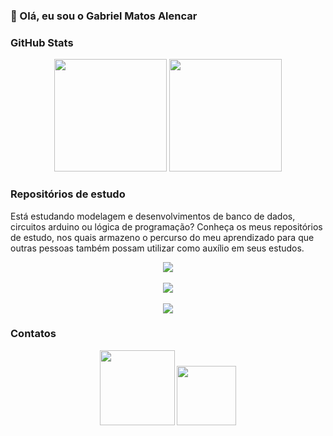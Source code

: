 ### 👋 Olá, eu sou o Gabriel Matos Alencar

### GitHub Stats
<div align="center">
  <img height="180px" src="https://github-readme-stats.vercel.app/api?username=gabrielalencargma&theme=vue-dark&show_icons=true">
  <img height="180px" src="https://github-readme-stats-git-masterrstaa-rickstaa.vercel.app/api/top-langs/?username=gabrielalencargma&theme=vue-dark&show_icons=true">
</div>

### Repositórios de estudo
Está estudando modelagem e desenvolvimentos de banco de dados, circuitos arduino ou lógica de programação? Conheça os meus repositórios de estudo, nos quais armazeno o percurso do meu aprendizado para que outras pessoas também possam utilizar como auxílio em seus estudos.

<div align="center">
  <a href="https://github.com/gabrielalencargma/Estudo-DB"><img src="https://github-readme-stats.vercel.app/api/pin/?username=gabrielalencargma&repo=Estudo-DB&theme=vue-dark&show_icons=true"></a>
  <br> <br>
  <a href="https://github.com/gabrielalencargma/Projetos-Arduino"><img src="https://github-readme-stats.vercel.app/api/pin/?username=gabrielalencargma&repo=Projetos-Arduino&theme=vue-dark&show_icons=true"></a>
  <br> <br>
  <a href="https://github.com/gabrielalencargma/Logica-Algoritmos"><img src="https://github-readme-stats.vercel.app/api/pin/?username=gabrielalencargma&repo=Logica-Algoritmos&theme=vue-dark&show_icons=true"></a>
</div>

### Contatos
<div align="center">
  <a href="https://www.linkedin.com/in/gabrielalencargma/"><img width="120px" src="https://img.shields.io/badge/LinkedIn-0077B5?style=for-the-badge&logo=linkedin&logoColor=white"></a>
  <a href="mailto:gabrielalencar.gma@gmail.com"><img width="95px" src="https://img.shields.io/badge/Gmail-333333?style=for-the-badge&logo=gmail&logoColor=red"></a>
</div>
